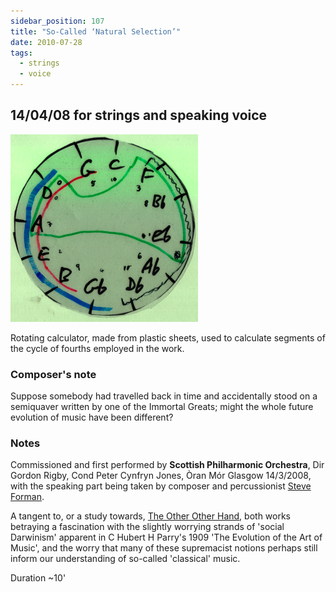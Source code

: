 ```yaml
---
sidebar_position: 107
title: "So-Called ‘Natural Selection’"
date: 2010-07-28
tags: 
  - strings
  - voice
---
```


## 14/04/08 for strings and speaking voice

![](../../static/img/tonalcalc.png "tonal calculator")

Rotating calculator, made from plastic sheets, used to calculate segments of the cycle of fourths employed in the work.

### Composer's note

Suppose somebody had travelled back in time and accidentally stood on a semiquaver written by one of the Immortal Greats; might the whole future evolution of music have been different?

### Notes

Commissioned and first performed by **Scottish Philharmonic Orchestra**, Dir Gordon Rigby, Cond Peter Cynfryn Jones, Òran Mór Glasgow 14/3/2008, with the speaking part being taken by composer and percussionist [Steve Forman](http://www.tambourine.net/).

A tangent to, or a study towards, [The Other Other Hand](tooh), both works betraying a fascination with the slightly worrying strands of 'social Darwinism' apparent in C Hubert H Parry's 1909 'The Evolution of the Art of Music', and the worry that many of these supremacist notions perhaps still inform our understanding of so-called 'classical' music.

Duration ~10'
